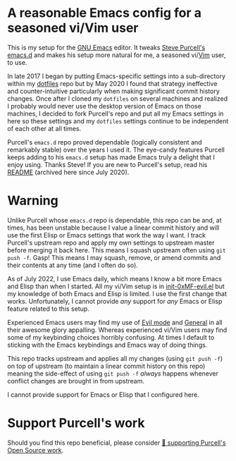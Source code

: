 # A reasonable Emacs config for a seasoned vi/Vim user

This is my setup for the [GNU Emacs](https://www.gnu.org/software/emacs/) editor.
It tweaks [Steve Purcell's emacs.d](https://github.com/purcell/emacs.d) and makes his setup more natural for me, a seasoned vi/[Vim](https://www.vim.org) user, to use.

In late 2017 I began by putting Emacs-specific settings into a sub-directory within my [dotfiles](https://github.com/0xMF/dotfiles) repo but by May 2020 I found that strategy ineffective and counter-intuitive particularly when making significant commit history changes.
Once after I cloned my `dotfiles` on several machines and realized I probably would never use the desktop version of Emacs on those machines, I decided to fork Purcell's repo and put all my Emacs settings in here so these settings and my `dotfiles` settings continue to be independent of each other at all times.

Purcell's `emacs.d` repo proved dependable (logically consistent and remarkably stable) over the years I used it.
The eye-candy features Purcell keeps adding to his `emacs.d` setup has made Emacs truly a delight that I enjoy using.
Thanks Steve!
If you are new to Purcell's setup, read his [README](README_Purcell.md) (archived here since July 2020).

# Warning

Unlike Purcell whose `emacs.d` repo is dependable, this repo can be and, at times, has been unstable because I value a linear commit history and will use the first Elisp or Emacs settings that work the way I want.
I track Purcell's upstream repo and apply my own settings to upstream master before merging it back here.
This means I squash upstream often using `git push -f`.
Gasp!
This means I may squash, remove, or amend commits and their contents at any time (and I often do so).

As of July 2022, I use Emacs daily, which means I know a bit more Emacs and Elisp than when I started.
All my vi/Vim setup is in [init-0xMF-evil.el](lisp/init-0xMF-evil.el) but my knowledge of both Emacs and Elisp is limited.
I use the first change that works. Unfortunately, I cannot provide *any* support for *any* Emacs or Elisp feature related to this setup.

Experienced Emacs users may find my use of [Evil mode](https://github.com/emacs-evil/evil) and [General](https://github.com/noctuid/general.el) in all their awesome glory appalling.
Whereas experienced vi/Vim users may find some of my keybinding choices horribly confusing.
At times I default to sticking with the Emacs keybindings and Emacs way of doing things.

This repo tracks upstream and applies all my changes (using `git push -f`) on top of upstream (to maintain a linear commit history on this repo) meaning the side-effect of using `git push -f` *always* happens whenever conflict changes are brought in from upstream.

I cannot provide support for Emacs or Elisp that I configured here.

# Support Purcell's work

Should you find this repo beneficial, please consider [💝 supporting Purcell's Open Source work](https://www.patreon.com/sanityinc).
